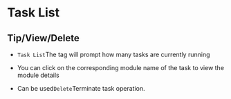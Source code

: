 # Task List

## Tip/View/Delete

+ `Task List`The tag will prompt how many tasks are currently running
+ You can click on the corresponding module name of the task to view the module details

+ Can be used`Delete`Terminate task operation.

